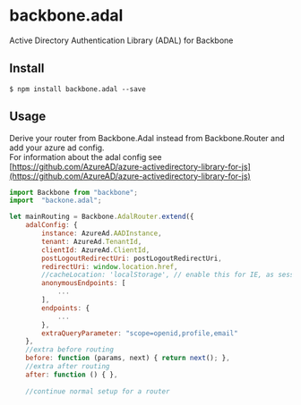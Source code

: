 # backbone.adal
Active Directory Authentication Library (ADAL) for Backbone

## Install

    $ npm install backbone.adal --save

## Usage

Derive your router from Backbone.Adal instead from Backbone.Router and add your azure ad config.  
For information about the adal config see [https://github.com/AzureAD/azure-activedirectory-library-for-js](https://github.com/AzureAD/azure-activedirectory-library-for-js)

``` javascript
import Backbone from "backbone";
import  "backone.adal";

let mainRouting = Backbone.AdalRouter.extend({
    adalConfig: {
        instance: AzureAd.AADInstance,
        tenant: AzureAd.TenantId,
        clientId: AzureAd.ClientId,
        postLogoutRedirectUri: postLogoutRedirectUri,
        redirectUri: window.location.href,
        //cacheLocation: 'localStorage', // enable this for IE, as sessionStorage does not work for localhost.
        anonymousEndpoints: [
            ...
        ],
        endpoints: {
            ...
        },
        extraQueryParameter: "scope=openid,profile,email"
    },
    //extra before routing
    before: function (params, next) { return next(); },
    //extra after routing
    after: function () { },
    
    //continue normal setup for a router
    
```

